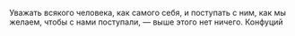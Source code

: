 Уважать всякого человека, как самого себя, и поступать с ним, как мы желаем, чтобы с нами поступали, — выше этого нет ничего. Конфуций
